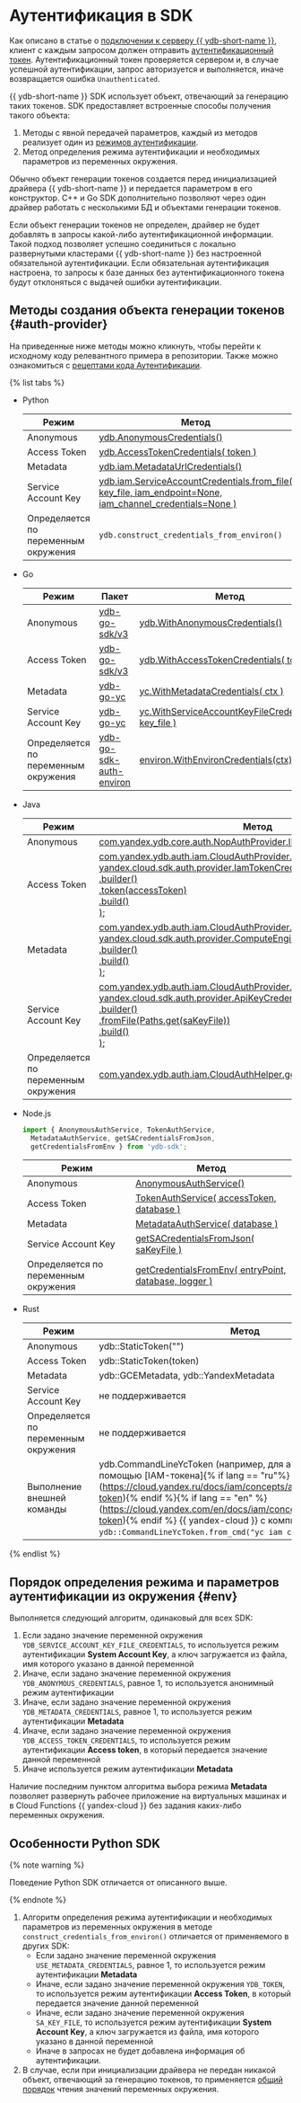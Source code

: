 # Аутентификация в SDK

Как описано в статье о [подключении к серверу {{ ydb-short-name }}](../../../concepts/connect.md), клиент с каждым запросом должен отправить [аутентификационный токен](../../../concepts/auth.md). Аутентификационный токен проверяется сервером и, в случае успешной аутентификации, запрос авторизуется и выполняется, иначе возвращается ошибка `Unauthenticated`.

{{ ydb-short-name }} SDK использует объект, отвечающий за генерацию таких токенов. SDK предоставляет встроенные cпособы получения такого объекта:

1. Методы с явной передачей параметров, каждый из методов реализует один из [режимов аутентификации](../../../concepts/auth.md).
2. Метод определения режима аутентификации и необходимых параметров из переменных окружения.

Обычно объект генерации токенов создается перед инициализацией драйвера {{ ydb-short-name }} и передается параметром в его конструктор. C++ и Go SDK дополнительно позволяют через один драйвер работать с несколькими БД и объектами генерации токенов.

Если объект генерации токенов не определен, драйвер не будет добавлять в запросы какой-либо аутентификационной информации. Такой подход позволяет успешно соединиться с локально развернутыми кластерами {{ ydb-short-name }} без настроенной обязательной аутентификации. Если обязательная аутентификация настроена, то запросы к базе данных без аутентификационного токена будут отклоняться с выдачей ошибки аутентификации.

## Методы создания объекта генерации токенов {#auth-provider}

На приведенные ниже методы можно кликнуть, чтобы перейти к исходному коду релевантного примера в репозитории. Также можно ознакомиться с [рецептами кода Аутентификации](../recipes/auth/index.md).

{% list tabs %}

- Python

  Режим | Метод
  ----- | -----
  Anonymous | [ydb.AnonymousCredentials()](https://github.com/yandex-cloud/ydb-python-sdk/tree/master/examples/anonymous-credentials)
  Access Token | [ydb.AccessTokenCredentials( token )](https://github.com/yandex-cloud/ydb-python-sdk/tree/master/examples/access-token-credentials)
  Metadata | [ydb.iam.MetadataUrlCredentials()](https://github.com/yandex-cloud/ydb-python-sdk/tree/master/examples/metadata-credentials)
  Service Account Key | [ydb.iam.ServiceAccountCredentials.from_file(</br>key_file, iam_endpoint=None, iam_channel_credentials=None )](https://github.com/yandex-cloud/ydb-python-sdk/tree/master/examples/service-account-credentials)
  Определяется по переменным окружения | `ydb.construct_credentials_from_environ()`

- Go

  Режим | Пакет | Метод
  ----- | ----- | ----
  Anonymous | [ydb-go-sdk/v3](https://github.com/ydb-platform/ydb-go-sdk/blob/master/go.mod) | [ydb.WithAnonymousCredentials()](https://github.com/ydb-platform/ydb-go-examples/tree/master/cmd/auth/anonymous_credentials)
  Access Token | [ydb-go-sdk/v3](https://github.com/ydb-platform/ydb-go-sdk/blob/master/go.mod) | [ydb.WithAccessTokenCredentials( token )](https://github.com/ydb-platform/ydb-go-examples/tree/master/cmd/auth/access_token_credentials)
  Metadata | [ydb-go-yc](https://github.com/ydb-platform/ydb-go-yc/blob/master/go.mod) | [yc.WithMetadataCredentials( ctx )](https://github.com/ydb-platform/ydb-go-examples/tree/master/cmd/auth/metadata_credentials)
  Service Account Key | [ydb-go-yc](https://github.com/ydb-platform/ydb-go-yc/blob/master/go.mod) | [yc.WithServiceAccountKeyFileCredentials( key_file )](https://github.com/ydb-platform/ydb-go-examples/tree/master/cmd/auth/service_account_credentials)
  Определяется по переменным окружения | [ydb-go-sdk-auth-environ](https://github.com/ydb-platform/ydb-go-sdk-auth-environ/blob/master/go.mod) | [environ.WithEnvironCredentials(ctx)](https://github.com/ydb-platform/ydb-go-examples/tree/master/cmd/auth/environ)

- Java

  Режим | Метод
  ----- | -----
  Anonymous | [com.yandex.ydb.core.auth.NopAuthProvider.INSTANCE](https://github.com/yandex-cloud/ydb-java-sdk/tree/master/examples/auth/anonymous_credentials)
  Access Token | [com.yandex.ydb.auth.iam.CloudAuthProvider.newAuthProvider(</br>yandex.cloud.sdk.auth.provider.IamTokenCredentialProvider</br>.builder()</br>.token(accessToken)</br>.build()</br>);](https://github.com/yandex-cloud/ydb-java-sdk/tree/master/examples/auth/access_token_credentials)
  Metadata | [com.yandex.ydb.auth.iam.CloudAuthProvider.newAuthProvider(</br>yandex.cloud.sdk.auth.provider.ComputeEngineCredentialProvider</br>.builder()</br>.build()</br>);](https://github.com/yandex-cloud/ydb-java-sdk/tree/master/examples/auth/metadata_credentials)
  Service Account Key | [com.yandex.ydb.auth.iam.CloudAuthProvider.newAuthProvider(</br>yandex.cloud.sdk.auth.provider.ApiKeyCredentialProvider</br>.builder()</br>.fromFile(Paths.get(saKeyFile))</br>.build()</br>);](https://github.com/yandex-cloud/ydb-java-sdk/tree/master/examples/auth/service_account_credentials)
  Определяется по переменным окружения | [com.yandex.ydb.auth.iam.CloudAuthHelper.getAuthProviderFromEnviron();](https://github.com/yandex-cloud/ydb-java-sdk/tree/master/examples/auth/environ/src/main/java/com/yandex/ydb/example)

- Node.js

  ```js
  import { AnonymousAuthService, TokenAuthService,
    MetadataAuthService, getSACredentialsFromJson,
    getCredentialsFromEnv } from 'ydb-sdk';
  ```

  Режим | Метод
  ----- | -----
  Anonymous | [AnonymousAuthService()](https://github.com/ydb-platform/ydb-nodejs-sdk/tree/main/examples/auth/anonymous-credentials)
  Access Token | [TokenAuthService( accessToken, database )](https://github.com/ydb-platform/ydb-nodejs-sdk/tree/main/examples/auth/access-token-credentials)
  Metadata | [MetadataAuthService( database )](https://github.com/ydb-platform/ydb-nodejs-sdk/tree/main/examples/auth/metadata-credentials)
  Service Account Key | [getSACredentialsFromJson( saKeyFile )](https://github.com/ydb-platform/ydb-nodejs-sdk/tree/main/examples/auth/service-account-credentials)
  Определяется по переменным окружения | [getCredentialsFromEnv( entryPoint, database, logger )](https://github.com/ydb-platform/ydb-nodejs-sdk/tree/main/examples/auth/environ)

- Rust

  Режим | Метод
  ----- | -----
  Anonymous | ydb::StaticToken("")
  Access Token | ydb::StaticToken(token)
  Metadata | ydb::GCEMetadata, ydb::YandexMetadata
  Service Account Key | не поддерживается
  Определяется по переменным окружения | не поддерживается
  Выполнение внешней команды | ydb.CommandLineYcToken (например, для авторизации с помощью [IAM-токена]{% if lang == "ru"%}(https://cloud.yandex.ru/docs/iam/concepts/authorization/iam-token){% endif %}{% if lang == "en" %}(https://cloud.yandex.com/en/docs/iam/concepts/authorization/iam-token){% endif %} {{ yandex-cloud }} с компьютера разработчика ```ydb::CommandLineYcToken.from_cmd("yc iam create-token")```)

{% endlist %}

## Порядок определения режима и параметров аутентификации из окружения {#env}

Выполняется следующий алгоритм, одинаковый для всех SDK:

1. Если задано значение переменной окружения `YDB_SERVICE_ACCOUNT_KEY_FILE_CREDENTIALS`, то используется режим аутентификации **System Account Key**, а ключ загружается из файла, имя которого указано в данной переменной
2. Иначе, если задано значение переменной окружения `YDB_ANONYMOUS_CREDENTIALS`, равное 1, то используется анонимный режим аутентификации
3. Иначе, если задано значение переменной окружения `YDB_METADATA_CREDENTIALS`, равное 1, то используется режим аутентификации **Metadata**
4. Иначе, если задано значение переменной окружения `YDB_ACCESS_TOKEN_CREDENTIALS`, то используется режим аутентификации **Access token**, в который передается значение данной переменной
5. Иначе используется режим аутентификации **Metadata**

Наличие последним пунктом алгоритма выбора режима **Metadata** позволяет развернуть рабочее приложение на виртуальных машинах и в Cloud Functions {{ yandex-cloud }} без задания каких-либо переменных окружения.

## Особенности Python SDK

{% note warning %}

Поведение Python SDK отличается от описанного выше.

{% endnote %}

1. Алгоритм определения режима аутентификации и необходимых параметров из переменных окружения в методе `construct_credentials_from_environ()` отличается от применяемого в других SDK:
   - Если задано значение переменной окружения `USE_METADATA_CREDENTIALS`, равное 1, то используется режим аутентификации **Metadata**
   - Иначе, если задано значение переменной окружения `YDB_TOKEN`, то используется режим аутентификации **Access Token**, в который передается значение данной переменной
   - Иначе, если задано значение переменной окружения `SA_KEY_FILE`, то используется режим аутентификации **System Account Key**, а ключ загружается из файла, имя которого указано в данной переменной
   - Иначе в запросах не будет добавлена информация об аутентификации.
2. В случае, если при инициализации драйвера не передан никакой объект, отвечающий за генерацию токенов, то применяется [общий порядок](#env) чтения значений переменных окружения.
